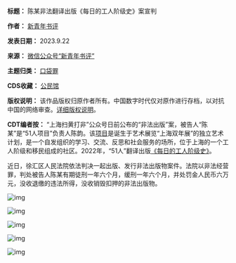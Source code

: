

**标题：** 陈某非法翻译出版《每日的工人阶级史》案宣判  

**作者：** [新青年书评](https://chinadigitaltimes.net/space/新青年书评)  

**发表日期：** 2023.9.22  

**来源：** [微信公众号“新青年书评”](https://mp.weixin.qq.com/s/5KdfKq0KagnxwzjtxKVISA?poc_token=HCIOD2WjRJCdFZF5OX97VMPz6kj7eZg7XRllqT1I)  

**主题归类：** [口袋罪](https://chinadigitaltimes.net/space/口袋罪)  

**CDS收藏：** [公民馆](https://chinadigitaltimes.net/space/%E5%85%AC%E6%B0%91%E9%A6%86)  

**版权说明：** 该作品版权归原作者所有。中国数字时代仅对原作进行存档，以对抗中国的网络审查。[详细版权说明](https://chinadigitaltimes.net/chinese/copyright)。


**CDT编者按：** “上海扫黄打非”公众号日前公布的“非法出版”案，被告人“陈某”是“51人项目”负责人陈韵。该[项目](https://events.shanghai.nyu.edu/#!view/event/event_id/5259/language/chinese "项目")是诞生于艺术展览“上海双年展”的独立艺术计划，是一个自发组织的学习、交流、反思和社会服务的场所，位于上海的一个工人阶级和移民组成的社区。2022年，“51人”翻译出版[《每日的工人阶级史》](https://web.archive.org/web/20220716075116/https://book.douban.com/subject/35695513/ "《每日的工人阶级史》")。


近日，徐汇区人民法院依法判决一起出版、发行非法出版物案件。法院以非法经营罪，判处被告人陈某有期徒刑一年六个月，缓刑一年六个月，并处罚金人民币六万元，没收退缴的违法所得，没收销毁扣押的非法出版物。


![img](https://chinadigitaltimes.net/chinese/files/2023/09/post-700534-650f2905c0696.)


![img](https://chinadigitaltimes.net/chinese/files/2023/09/post-700534-650f2906cc480.)


![img](https://chinadigitaltimes.net/chinese/files/2023/09/post-700534-650f29077aba9.)


![img](https://chinadigitaltimes.net/chinese/files/2023/09/post-700534-650f2907d62cd.)


![img](https://chinadigitaltimes.net/chinese/files/2023/09/post-700534-650f290930f9e.)

